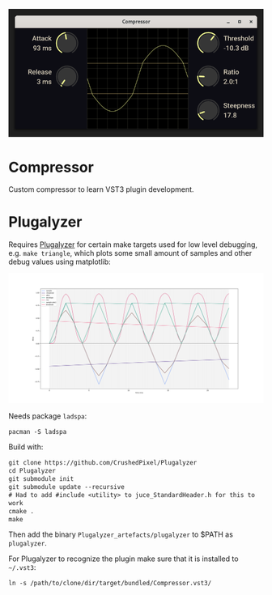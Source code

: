 ![Compressor](resources/gui.png)

# Compressor
Custom compressor to learn VST3 plugin development.

# Plugalyzer
Requires [Plugalyzer](https://github.com/CrushedPixel/Plugalyzer) for certain make targets used for low level debugging, e.g. `make triangle`, which plots some small amount of samples and other debug values using matplotlib:

![make triangle](resources/make_triangle.png)

Needs package `ladspa`:
```
pacman -S ladspa
```

Build with:
```
git clone https://github.com/CrushedPixel/Plugalyzer
cd Plugalyzer
git submodule init
git submodule update --recursive
# Had to add #include <utility> to juce_StandardHeader.h for this to work
cmake .
make
```
Then add the binary `Plugalyzer_artefacts/plugalyzer` to $PATH as `plugalyzer`.

For Plugalyzer to recognize the plugin make sure that it is installed to `~/.vst3`:
```
ln -s /path/to/clone/dir/target/bundled/Compressor.vst3/
```